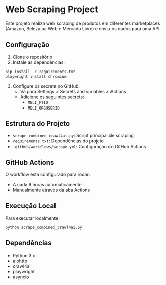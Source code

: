 # Web Scraping Project

Este projeto realiza web scraping de produtos em diferentes marketplaces (Amazon, Beleza na Web e Mercado Livre) e envia os dados para uma API.

## Configuração

1. Clone o repositório
2. Instale as dependências:
```bash
pip install -r requirements.txt
playwright install chromium
```

3. Configure os secrets no GitHub:
   - Vá para Settings > Secrets and variables > Actions
   - Adicione os seguintes secrets:
     - `MELI_FTID`
     - `MELI_ORGUSERID`

## Estrutura do Projeto

- `scrape_combined_crawl4ai.py`: Script principal de scraping
- `requirements.txt`: Dependências do projeto
- `.github/workflows/scrape.yml`: Configuração do GitHub Actions

## GitHub Actions

O workflow está configurado para rodar:
- A cada 6 horas automaticamente
- Manualmente através da aba Actions

## Execução Local

Para executar localmente:

```bash
python scrape_combined_crawl4ai.py
```

## Dependências

- Python 3.x
- aiohttp
- crawl4ai
- playwright
- asyncio 